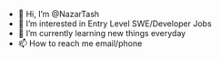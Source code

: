 - 👋 Hi, I’m @NazarTash
- 👀 I’m interested in Entry Level SWE/Developer Jobs
- 🌱 I’m currently learning new things everyday
- 📫 How to reach me email/phone

<!---
NazarTash/NazarTash is a ✨ special ✨ repository because its `README.md` (this file) appears on your GitHub profile.
You can click the Preview link to take a look at your changes.
--->
